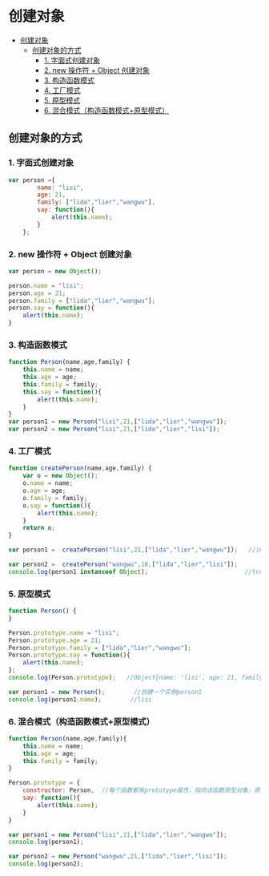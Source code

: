 # 创建对象

- [创建对象](#创建对象)
  - [创建对象的方式](#创建对象的方式)
    - [1. 字面式创建对象](#1-字面式创建对象)
    - [2. new 操作符 + Object 创建对象](#2-new-操作符--object-创建对象)
    - [3. 构造函数模式](#3-构造函数模式)
    - [4. 工厂模式](#4-工厂模式)
    - [5. 原型模式](#5-原型模式)
    - [6. 混合模式（构造函数模式+原型模式）](#6-混合模式构造函数模式原型模式)

## 创建对象的方式

### 1. 字面式创建对象

```js
var person ={
        name: "lisi",
        age: 21,
        family: ["lida","lier","wangwu"],
        say: function(){
            alert(this.name);
        }
    };
```

### 2. new 操作符 + Object 创建对象

```js
var person = new Object();

person.name = "lisi";
person.age = 21;
person.family = ["lida","lier","wangwu"];
person.say = function(){
    alert(this.name);
}
```

### 3. 构造函数模式

```js
function Person(name,age,family) {
    this.name = name;
    this.age = age;
    this.family = family;
    this.say = function(){
        alert(this.name);
    }
}
var person1 = new Person("lisi",21,["lida","lier","wangwu"]);
var person2 = new Person("lisi",21,["lida","lier","lisi"]);
```

### 4. 工厂模式

```js
function createPerson(name,age,family) {
    var o = new Object();
    o.name = name;
    o.age = age;
    o.family = family;
    o.say = function(){
        alert(this.name);
    }
    return o;
}

var person1 =  createPerson("lisi",21,["lida","lier","wangwu"]);   //instanceof无法判断它是谁的实例，只能判断他是对象，构造函数都可以判断出

var person2 =  createPerson("wangwu",18,["lida","lier","lisi"]);
console.log(person1 instanceof Object);                           //true
```

### 5. 原型模式

```js
function Person() {
}

Person.prototype.name = "lisi";
Person.prototype.age = 21;
Person.prototype.family = ["lida","lier","wangwu"];
Person.prototype.say = function(){
    alert(this.name);
};
console.log(Person.prototype);   //Object{name: 'lisi', age: 21, family: Array[3]}

var person1 = new Person();        //创建一个实例person1
console.log(person1.name);        //lisi
```

### 6. 混合模式（构造函数模式+原型模式）

```js
function Person(name,age,family){
    this.name = name;
    this.age = age;
    this.family = family;
}

Person.prototype = {
    constructor: Person,  //每个函数都有prototype属性，指向该函数原型对象，原型对象都有constructor属性，这是一个指向prototype属性所在函数的指针
    say: function(){
        alert(this.name);
    }
}

var person1 = new Person("lisi",21,["lida","lier","wangwu"]);
console.log(person1);

var person2 = new Person("wangwu",21,["lida","lier","lisi"]);
console.log(person2);
```
